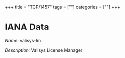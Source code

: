 +++
title = "TCP/1457"
tags = [""]
categories = [""]
+++

# IANA Data

_Name:_ valisys-lm

_Description:_ Valisys License Manager

